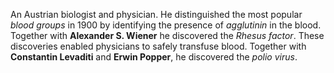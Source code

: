 An Austrian biologist and physician. He distinguished the most popular *blood groups* in 1900
by identifying the presence of *agglutinin* in the blood. Together with
**Alexander S. Wiener** he discovered the *Rhesus factor*. These discoveries
enabled physicians to safely transfuse blood. Together with **Constantin Levaditi** and **Erwin Popper**,
he discovered the *polio virus*.
